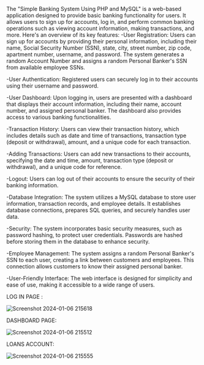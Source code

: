 The "Simple Banking System Using PHP and MySQL" is a web-based application designed to provide basic banking functionality for users. It allows users to sign up for accounts, log in, and perform common banking operations such as viewing account information, making transactions, and more.
Here's an overview of its key features:
  -User Registration: Users can sign up for accounts by providing their personal information, including their name, Social Security Number (SSN), state, city, street number, zip code, apartment number, username, and password. The system generates a random Account Number and assigns a random Personal Banker's SSN from available employee SSNs.
  
  -User Authentication: Registered users can securely log in to their accounts using their username and password.
  
  -User Dashboard: Upon logging in, users are presented with a dashboard that displays their account information, including their name, account number, and assigned personal banker. The dashboard also provides access to various banking functionalities.
  
  -Transaction History: Users can view their transaction history, which includes details such as date and time of transactions, transaction type (deposit or withdrawal), amount, and a unique code for each transaction.
  
  -Adding Transactions: Users can add new transactions to their accounts, specifying the date and time, amount, transaction type (deposit or withdrawal), and a unique code for reference.
  
  -Logout: Users can log out of their accounts to ensure the security of their banking information.
  
  -Database Integration: The system utilizes a MySQL database to store user information, transaction records, and employee details. It establishes database connections, prepares SQL queries, and securely handles user data.
  
  -Security: The system incorporates basic security measures, such as password hashing, to protect user credentials. Passwords are hashed before storing them in the database to enhance security.
  
  -Employee Management: The system assigns a random Personal Banker's SSN to each user, creating a link between customers and employees. This connection allows customers to know their assigned personal banker.
  
  -User-Friendly Interface: The web interface is designed for simplicity and ease of use, making it accessible to a wide range of users.

LOG IN PAGE :

![Screenshot 2024-01-06 215618](https://github.com/jesicarana24/Banking-System/assets/146164537/92dcdaa7-872f-416d-a3a0-7696b6c7116e)

DASHBOARD PAGE:

![Screenshot 2024-01-06 215512](https://github.com/jesicarana24/Banking-System/assets/146164537/dede4c1a-dbe8-408b-8b05-eb19f432e3cf)

LOANS ACCOUNT:

![Screenshot 2024-01-06 215555](https://github.com/jesicarana24/Banking-System/assets/146164537/644435a3-681b-4fe9-acc0-704d85d8cf05)
